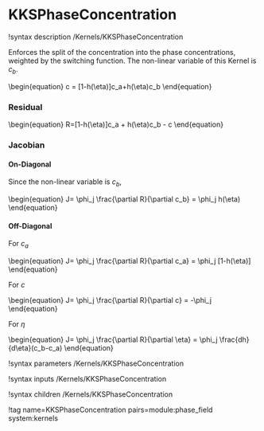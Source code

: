 # KKSPhaseConcentration

!syntax description /Kernels/KKSPhaseConcentration

Enforces the split of the
concentration into the phase concentrations, weighted by the switching function.
The non-linear variable of this Kernel is $c_b$.

\begin{equation}
c = [1-h(\eta)]c_a+h(\eta)c_b
\end{equation}

### Residual

\begin{equation}
R=[1-h(\eta)]c_a + h(\eta)c_b - c
\end{equation}

### Jacobian

#### On-Diagonal

Since the non-linear variable is $c_b$,

\begin{equation}
J= \phi_j \frac{\partial R}{\partial c_b} = \phi_j h(\eta)
\end{equation}

#### Off-Diagonal

For $c_a$

\begin{equation}
J= \phi_j \frac{\partial R}{\partial c_a} = \phi_j [1-h(\eta)]
\end{equation}

For $c$

\begin{equation}
J= \phi_j \frac{\partial R}{\partial c} = -\phi_j
\end{equation}

For $\eta$

\begin{equation}
J= \phi_j \frac{\partial R}{\partial \eta} = \phi_j \frac{dh}{d\eta}(c_b-c_a)
\end{equation}

!syntax parameters /Kernels/KKSPhaseConcentration

!syntax inputs /Kernels/KKSPhaseConcentration

!syntax children /Kernels/KKSPhaseConcentration

!tag name=KKSPhaseConcentration pairs=module:phase_field system:kernels
